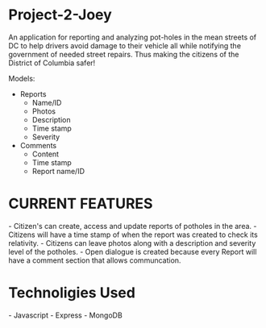 # Project-2-Joey

An application for reporting and analyzing pot-holes in the mean streets of DC to help drivers avoid damage to their vehicle all while notifying the government of needed street repairs. Thus making the citizens of the District of Columbia safer!

Models:
- Reports
  - Name/ID
  - Photos
  - Description
  - Time stamp
  - Severity
- Comments
  - Content
  - Time stamp
  - Report name/ID

<h1>CURRENT FEATURES</h1>
- Citizen's can create, access and update reports of potholes in the area.
- Citizens will have a time stamp of when the report was created to check its relativity.
- Citizens can leave photos along with a description and severity level of the potholes.
- Open dialogue is created because every Report will have a comment section that allows communcation.

<h1>Technoligies Used</h1>
- Javascript
    - Express
    - MongoDB
